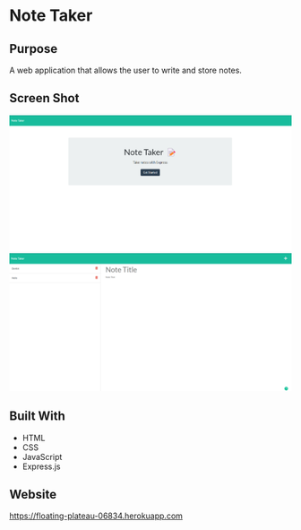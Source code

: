 # Note Taker

## Purpose
A web application that allows the user to write and store notes.

## Screen Shot
![ScreenShot](./public/assets/images/Screenshot1.png?raw=true "Landing Page")
![ScreenShot](./public/assets/images/Screenshot2.png?raw=true "Landing Page")

## Built With
* HTML
* CSS
* JavaScript
* Express.js

## Website
https://floating-plateau-06834.herokuapp.com